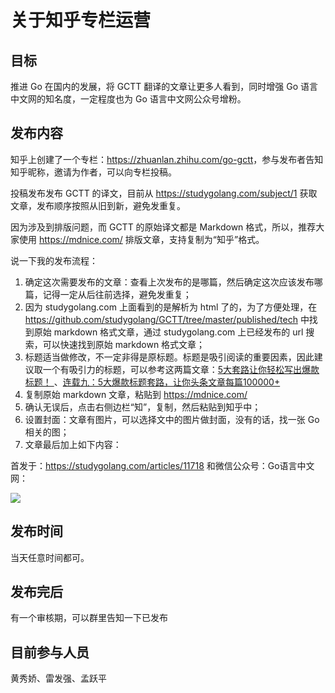 # 关于知乎专栏运营

## 目标

推进 Go 在国内的发展，将 GCTT 翻译的文章让更多人看到，同时增强 Go 语言中文网的知名度，一定程度也为 Go 语言中文网公众号增粉。

## 发布内容

知乎上创建了一个专栏：<https://zhuanlan.zhihu.com/go-gctt>，参与发布者告知知乎昵称，邀请为作者，可以向专栏投稿。

投稿发布发布 GCTT 的译文，目前从 https://studygolang.com/subject/1 获取文章，发布顺序按照从旧到新，避免发重复。

因为涉及到排版问题，而 GCTT 的原始译文都是 Markdown 格式，所以，推荐大家使用 https://mdnice.com/ 排版文章，支持复制为“知乎”格式。

说一下我的发布流程：

1. 确定这次需要发布的文章：查看上次发布的是哪篇，然后确定这次应该发布哪篇，记得一定从后往前选择，避免发重复；
2. 因为 studygolang.com 上面看到的是解析为 html 了的，为了方便处理，在 https://github.com/studygolang/GCTT/tree/master/published/tech 中找到原始 markdown 格式文章，通过 studygolang.com 上已经发布的 url 搜索，可以快速找到原始 markdown 格式文章；
3. 标题适当做修改，不一定非得是原标题。标题是吸引阅读的重要因素，因此建议取一个有吸引力的标题，可以参考这两篇文章：[5大套路让你轻松写出爆款标题！ ](https://www.jianshu.com/p/4d8ee322c91a)、[连载九：5大爆款标题套路，让你头条文章每篇100000+](https://www.jianshu.com/p/9decf3a59cab) 
4. 复制原始 markdown 文章，粘贴到 https://mdnice.com/
5. 确认无误后，点击右侧边栏“知”，复制，然后粘贴到知乎中；
6. 设置封面：文章有图片，可以选择文中的图片做封面，没有的话，找一张 Go 相关的图；
7. 文章最后加上如下内容：

首发于：https://studygolang.com/articles/11718 和微信公众号：Go语言中文网：

![](https://pic1.zhimg.com/80/v2-6f87ad5904c579db7239758138291fac_720w.jpg)

## 发布时间

当天任意时间都可。

## 发布完后

有一个审核期，可以群里告知一下已发布

## 目前参与人员

黄秀娇、雷发强、孟跃平
